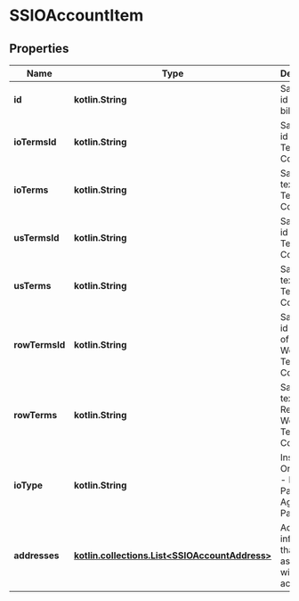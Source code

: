 
# SSIOAccountItem

## Properties
Name | Type | Description | Notes
------------ | ------------- | ------------- | -------------
**id** | **kotlin.String** | Salesforce id for billto_info |  [optional]
**ioTermsId** | **kotlin.String** | Salesforce id for IO Terms and Conditions |  [optional]
**ioTerms** | **kotlin.String** | Salesforce text for IO Terms and Conditions |  [optional]
**usTermsId** | **kotlin.String** | Salesforce id for US Terms and Conditions |  [optional]
**usTerms** | **kotlin.String** | Salesforce text for US Terms and Conditions |  [optional]
**rowTermsId** | **kotlin.String** | Salesforce id for Rest of the World Terms and Conditions |  [optional]
**rowTerms** | **kotlin.String** | Salesforce text for Rest of the World Terms and Conditions |  [optional]
**ioType** | **kotlin.String** | Insertion Order Type - Pinterest Paper or Agency Paper |  [optional]
**addresses** | [**kotlin.collections.List&lt;SSIOAccountAddress&gt;**](SSIOAccountAddress.md) | Address information that is associated with this account. |  [optional]



